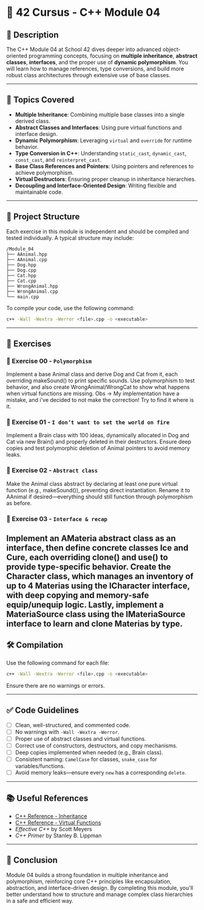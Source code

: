 # 🧠 42 Cursus - C++ Module 04

## 📌 Description

The C++ Module 04 at School 42 dives deeper into advanced object-oriented programming concepts, focusing on **multiple inheritance**, **abstract classes**, **interfaces**, and the proper use of **dynamic polymorphism**. You will learn how to manage references, type conversions, and build more robust class architectures through extensive use of base classes.

---

## 🚀 Topics Covered

- **Multiple Inheritance**: Combining multiple base classes into a single derived class.
- **Abstract Classes and Interfaces**: Using pure virtual functions and interface design.
- **Dynamic Polymorphism**: Leveraging `virtual` and `override` for runtime behavior.
- **Type Conversion in C++**: Understanding `static_cast`, `dynamic_cast`, `const_cast`, and `reinterpret_cast`.
- **Base Class References and Pointers**: Using pointers and references to achieve polymorphism.
- **Virtual Destructors**: Ensuring proper cleanup in inheritance hierarchies.
- **Decoupling and Interface-Oriented Design**: Writing flexible and maintainable code.

---

## 📁 Project Structure

Each exercise in this module is independent and should be compiled and tested individually. A typical structure may include:

```
/Module_04
├── AAnimal.hpp
├── AAnimal.cpp
├── Dog.hpp
├── Dog.cpp
├── Cat.hpp
├── Cat.cpp
├── WrongAnimal.hpp
├── WrongAnimal.cpp
└── main.cpp
```

To compile your code, use the following command:

```bash
c++ -Wall -Wextra -Werror <file>.cpp -o <executable>
```

---

## 🧪 Exercises

### 📌 Exercise 00 - `Polymorphism`

Implement a base Animal class and derive Dog and Cat from it, each overriding makeSound() to print specific sounds. Use polymorphism to test behavior, and also create WrongAnimal/WrongCat to show what happens when virtual functions are missing. Obs -> My implementation have a mistake, and i've decided to not make the correction! Try to find it where is it.

### 📌 Exercise 01 - `I don’t want to set the world on fire`

Implement a Brain class with 100 ideas, dynamically allocated in Dog and Cat via new Brain() and properly deleted in their destructors. Ensure deep copies and test polymorphic deletion of Animal pointers to avoid memory leaks.

### 📌 Exercise 02 - `Abstract class`

Make the Animal class abstract by declaring at least one pure virtual function (e.g., makeSound()), preventing direct instantiation. Rename it to AAnimal if desired—everything should still function through polymorphism as before.

### 📌 Exercise 03 - `Interface & recap`

Implement an AMateria abstract class as an interface, then define concrete classes Ice and Cure, each overriding clone() and use() to provide type-specific behavior. Create the Character class, which manages an inventory of up to 4 Materias using the ICharacter interface, with deep copying and memory-safe equip/unequip logic. Lastly, implement a MateriaSource class using the IMateriaSource interface to learn and clone Materias by type.
---

## 🛠️ Compilation

Use the following command for each file:

```bash
c++ -Wall -Wextra -Werror <file>.cpp -o <executable>
```

Ensure there are no warnings or errors.

---

## ✅ Code Guidelines

- [ ] Clean, well-structured, and commented code.
- [ ] No warnings with `-Wall -Wextra -Werror`.
- [ ] Proper use of abstract classes and virtual functions.
- [ ] Correct use of constructors, destructors, and copy mechanisms.
- [ ] Deep copies implemented when needed (e.g., Brain class).
- [ ] Consistent naming: `CamelCase` for classes, `snake_case` for variables/functions.
- [ ] Avoid memory leaks—ensure every `new` has a corresponding `delete`.

---

## 📚 Useful References

- [C++ Reference - Inheritance](https://en.cppreference.com/w/cpp/language/derived_class)
- [C++ Reference - Virtual Functions](https://en.cppreference.com/w/cpp/language/virtual)
- *Effective C++* by Scott Meyers
- *C++ Primer* by Stanley B. Lippman

---

## 🏁 Conclusion

Module 04 builds a strong foundation in multiple inheritance and polymorphism, reinforcing core C++ principles like encapsulation, abstraction, and interface-driven design. By completing this module, you'll better understand how to structure and manage complex class hierarchies in a safe and efficient way.
